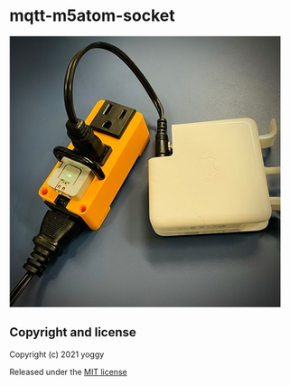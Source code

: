 # mqtt-m5atom-socket
 
![img01.jpg](img01.jpg)

## Copyright and license
Copyright (c) 2021 yoggy

Released under the [MIT license](LICENSE.txt)
